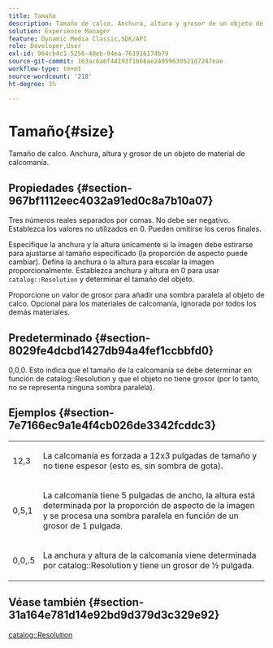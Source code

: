 ```yaml
---
title: Tamaño
description: Tamaño de calco. Anchura, altura y grosor de un objeto de material de calcomanía.
solution: Experience Manager
feature: Dynamic Media Classic,SDK/API
role: Developer,User
exl-id: 964cb4c1-5256-40eb-94ea-761916174b79
source-git-commit: 163ac6a6f44193f1b66ae24059630521d7247eae
workflow-type: tm+mt
source-wordcount: '218'
ht-degree: 3%

---
```


# Tamaño{#size}

Tamaño de calco. Anchura, altura y grosor de un objeto de material de calcomanía.

## Propiedades {#section-967bf1112eec4032a91ed0c8a7b10a07}

Tres números reales separados por comas. No debe ser negativo. Establezca los valores no utilizados en 0. Pueden omitirse los ceros finales.

Especifique la anchura y la altura únicamente si la imagen debe estirarse para ajustarse al tamaño especificado (la proporción de aspecto puede cambiar). Defina la anchura o la altura para escalar la imagen proporcionalmente. Establezca anchura y altura en 0 para usar `catalog::Resolution` y determinar el tamaño del objeto.

Proporcione un valor de grosor para añadir una sombra paralela al objeto de calco. Opcional para los materiales de calcomanía, ignorada por todos los demás materiales.

## Predeterminado {#section-8029fe4dcbd1427db94a4fef1ccbbfd0}

0,0,0. Esto indica que el tamaño de la calcomanía se debe determinar en función de catalog::Resolution y que el objeto no tiene grosor (por lo tanto, no se representa ninguna sombra paralela).

## Ejemplos {#section-7e7166ec9a1e4f4cb026de3342fcddc3}

<table id="simpletable_E3503BD975F342C58DDB4C2B56BF0CEE"> 
 <tr class="strow"> 
  <td class="stentry"> <p>12,3 </p></td> 
  <td class="stentry"> <p>La calcomanía es forzada a 12x3 pulgadas de tamaño y no tiene espesor (esto es, sin sombra de gota). </p></td> 
 </tr> 
 <tr class="strow"> 
  <td class="stentry"> <p>0,5,1 </p></td> 
  <td class="stentry"> <p>La calcomanía tiene 5 pulgadas de ancho, la altura está determinada por la proporción de aspecto de la imagen y se procesa una sombra paralela en función de un grosor de 1 pulgada. </p></td> 
 </tr> 
 <tr class="strow"> 
  <td class="stentry"> <p>0,0,.5 </p></td> 
  <td class="stentry"> <p>La anchura y altura de la calcomanía viene determinada por catalog::Resolution y tiene un grosor de ½ pulgada. </p></td> 
 </tr> 
</table>

## Véase también {#section-31a164e781d14e92bd9d379d3c329e92}

[catalog::Resolution](../../../../../ir-api/material-cat/image-rendering-api-ref/c-ir-material-catalog/c-ir-attributes-reference/r-ir-resolution.md#reference-09fe14e6bfbf4db6b7f4369fffecc806)
